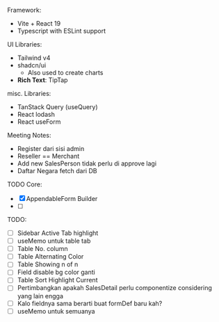 Framework: 
- Vite + React 19
- Typescript with ESLint support

UI Libraries:
- Tailwind v4
- shadcn/ui
	- Also used to create charts
- **Rich Text**: TipTap

misc. Libraries:
- TanStack Query (useQuery)
- React lodash
- React useForm



Meeting Notes:
- Register dari sisi admin
- Reseller == Merchant
- Add new SalesPerson tidak perlu di approve lagi
- Daftar Negara fetch dari DB


TODO Core:
- [x] AppendableForm Builder
- [ ] 

TODO: 
- [ ] Sidebar Active Tab highlight
- [ ] useMemo untuk table tab
- [ ] Table No. column
- [ ] Table Alternating Color
- [ ] Table Showing n of n
- [ ] Field disable bg color ganti
- [ ] Table Sort Highlight Current
- [ ] Pertimbangkan apakah SalesDetail perlu componentize considering yang lain engga
- [ ] Kalo fieldnya sama berarti buat formDef baru kah?
- [ ] useMemo untuk semuanya